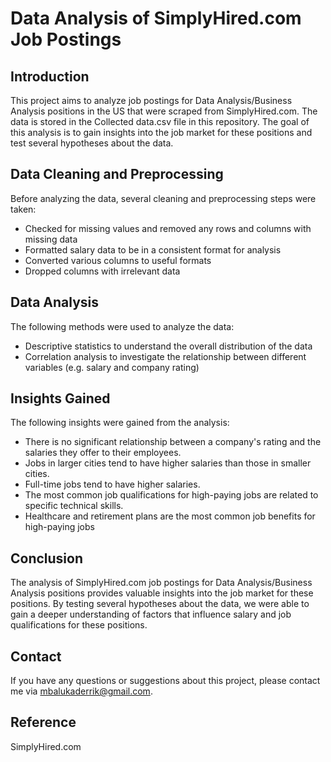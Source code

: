 # Data Analysis of SimplyHired.com Job Postings
## Introduction
This project aims to analyze job postings for Data Analysis/Business Analysis positions in the US that were scraped from SimplyHired.com. The data is stored in the Collected data.csv file in this repository. The goal of this analysis is to gain insights into the job market for these positions and test several hypotheses about the data.

## Data Cleaning and Preprocessing
Before analyzing the data, several cleaning and preprocessing steps were taken:

* Checked for missing values and removed any rows and columns with missing data
* Formatted salary data to be in a consistent format for analysis
* Converted various columns to useful formats
* Dropped columns with irrelevant data

## Data Analysis
The following methods were used to analyze the data:

* Descriptive statistics to understand the overall distribution of the data
* Correlation analysis to investigate the relationship between different variables (e.g. salary and company rating)

## Insights Gained
The following insights were gained from the analysis:

* There is no significant relationship between a company's rating and the salaries they offer to their employees.
* Jobs in larger cities tend to have higher salaries than those in smaller cities.
* Full-time jobs tend to have higher salaries.
* The most common job qualifications for high-paying jobs are related to specific technical skills.
* Healthcare and retirement plans are the most common job benefits for high-paying jobs


## Conclusion
The analysis of SimplyHired.com job postings for Data Analysis/Business Analysis positions provides valuable insights into the job market for these positions. By testing several hypotheses about the data, we were able to gain a deeper understanding of factors that influence salary and job qualifications for these positions.

## Contact
If you have any questions or suggestions about this project, please contact me via mbalukaderrik@gmail.com.

## Reference
SimplyHired.com
